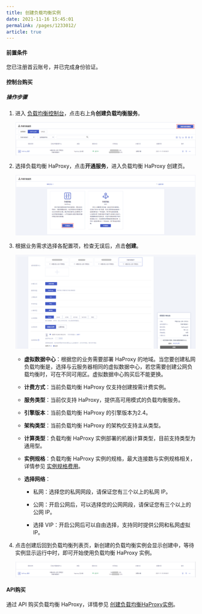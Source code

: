 ```yaml
---
title: 创建负载均衡实例  
date: 2021-11-16 15:45:01
permalink: /pages/1233012/
article: true
---
```


#### 前置条件

您已注册首云账号，并已完成身份验证。

#### 控制台购买

##### 操作步骤

1. 进入 [负载均衡控制台](https://console.capitalonline.net/loadbalancers)，点击右上角**创建负载均衡服务**。

   ![创建负载均衡](../../pic/new-haproxy.png)

2. 选择负载均衡 HaProxy，点击**开通服务**，进入负载均衡 HaProxy 创建页。

   ![选择HaProxy](../../pic/select-slb.png)

3. 根据业务需求选择各配置项，检查无误后，点击**创建**。

   ![购买负载均衡](../../pic/buy-slb.png)

   + **虚拟数据中心**：根据您的业务需要部署 HaProxy 的地域。当您要创建私网负载均衡是，选择与云服务器相同的虚拟数据中心，若您需要创建公网负载均衡时，可在不同可用区。虚拟数据中心购买后不能更换。

   + **计费方式**：当前负载均衡 HaProxy 仅支持创建按需计费实例。

   + **服务类型**：当前仅支持 HaProxy，提供高可用模式的负载均衡服务。

   + **引擎版本**：当前负载均衡 HaProxy 的引擎版本为2.4。

   + **架构类型**：当前负载均衡 HaProxy 的架构仅支持主从类型。

   + **计算类型**：负载均衡 HaProxy 实例部署的机器计算类型，目前支持类型为通用型。

   + **实例规格**：负载均衡 HaProxy 实例的规格，最大连接数与实例规格相关，详情参见 [实例规格费用](../../02.购买指南/00.计费概述.md)。

   + **选择网络**：

     + 私网：选择您的私网网段，请保证您有三个以上的私网 IP。

     + 公网：开启公网后，可以选择您的公网网段，请保证您有三个以上的公网 IP。

     + 选择 VIP：开启公网后可以自由选择，支持同时提供公网和私网虚拟 IP。

4. 点击创建后回到负载均衡列表页，新创建的负载均衡实例会显示创建中，等待实例显示运行中时，即可开始使用负载均衡 HaProxy 实例。

   ![控制台查看实例](../../pic/console-view-haproxy.png)

#### API购买

通过 API 购买负载均衡 HaProxy，详情参见 [创建负载均衡HaProxy实例](../../09.API文档/02.实例相关接口/02.创建负载均衡HaProxy实例.md)。
